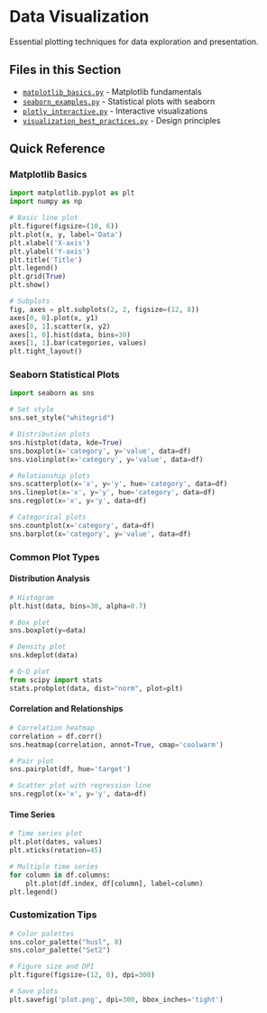 # Data Visualization

Essential plotting techniques for data exploration and presentation.

## Files in this Section

- [`matplotlib_basics.py`](./matplotlib_basics.py) - Matplotlib fundamentals
- [`seaborn_examples.py`](./seaborn_examples.py) - Statistical plots with seaborn
- [`plotly_interactive.py`](./plotly_interactive.py) - Interactive visualizations
- [`visualization_best_practices.py`](./visualization_best_practices.py) - Design principles

## Quick Reference

### Matplotlib Basics
```python
import matplotlib.pyplot as plt
import numpy as np

# Basic line plot
plt.figure(figsize=(10, 6))
plt.plot(x, y, label='Data')
plt.xlabel('X-axis')
plt.ylabel('Y-axis')
plt.title('Title')
plt.legend()
plt.grid(True)
plt.show()

# Subplots
fig, axes = plt.subplots(2, 2, figsize=(12, 8))
axes[0, 0].plot(x, y1)
axes[0, 1].scatter(x, y2)
axes[1, 0].hist(data, bins=30)
axes[1, 1].bar(categories, values)
plt.tight_layout()
```

### Seaborn Statistical Plots
```python
import seaborn as sns

# Set style
sns.set_style("whitegrid")

# Distribution plots
sns.histplot(data, kde=True)
sns.boxplot(x='category', y='value', data=df)
sns.violinplot(x='category', y='value', data=df)

# Relationship plots
sns.scatterplot(x='x', y='y', hue='category', data=df)
sns.lineplot(x='x', y='y', hue='category', data=df)
sns.regplot(x='x', y='y', data=df)

# Categorical plots
sns.countplot(x='category', data=df)
sns.barplot(x='category', y='value', data=df)
```

### Common Plot Types

#### Distribution Analysis
```python
# Histogram
plt.hist(data, bins=30, alpha=0.7)

# Box plot
sns.boxplot(y=data)

# Density plot
sns.kdeplot(data)

# Q-Q plot
from scipy import stats
stats.probplot(data, dist="norm", plot=plt)
```

#### Correlation and Relationships
```python
# Correlation heatmap
correlation = df.corr()
sns.heatmap(correlation, annot=True, cmap='coolwarm')

# Pair plot
sns.pairplot(df, hue='target')

# Scatter plot with regression line
sns.regplot(x='x', y='y', data=df)
```

#### Time Series
```python
# Time series plot
plt.plot(dates, values)
plt.xticks(rotation=45)

# Multiple time series
for column in df.columns:
    plt.plot(df.index, df[column], label=column)
plt.legend()
```

### Customization Tips
```python
# Color palettes
sns.color_palette("husl", 8)
sns.color_palette("Set2")

# Figure size and DPI
plt.figure(figsize=(12, 8), dpi=300)

# Save plots
plt.savefig('plot.png', dpi=300, bbox_inches='tight')
```